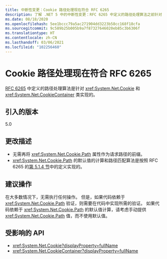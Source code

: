 ```yaml
---
title: 中断性变更：Cookie 路径处理现在符合 RFC 6265
description: 了解 .NET 5 中的中断性变更：RFC 6265 中定义的路径处理算法之前针对 Cookie 和 CookieContainer 类而实现。
ms.date: 08/18/2020
ms.openlocfilehash: 5ee1bccc79a5ac271904dd3223b58cc168f18cfa
ms.sourcegitcommit: 9c589b25b005b9a7f87327646020eb85c3b6306f
ms.translationtype: HT
ms.contentlocale: zh-CN
ms.lasthandoff: 03/06/2021
ms.locfileid: "102256460"
---
```

# <a name="cookie-path-handling-now-conforms-to-rfc-6265"></a>Cookie 路径处理现在符合 RFC 6265

[RFC 6265](https://tools.ietf.org/html/rfc6265) 中定义的路径处理算法是针对 <xref:System.Net.Cookie> 和 <xref:System.Net.CookieContainer> 类实现的。

## <a name="version-introduced"></a>引入的版本

5.0

## <a name="change-description"></a>更改描述

- 无需再将 <xref:System.Net.Cookie.Path> 属性作为请求路径的前缀。
- <xref:System.Net.Cookie.Path> 的默认值的计算和路径匹配算法是按照 RFC 6265 的[第 5.1.4 节](https://tools.ietf.org/html/rfc6265#section-5.1.4)中的定义实现的。

## <a name="recommended-action"></a>建议操作

在大多数情况下，无需执行任何操作。 但是，如果代码依赖于 <xref:System.Net.Cookie.Path> 验证，则需要在代码中实现所需的验证。 如果代码依赖于 <xref:System.Net.Cookie.Path> 的默认值计算，请考虑手动提供 <xref:System.Net.Cookie.Path> 值，而不使用默认值。

## <a name="affected-apis"></a>受影响的 API

- <xref:System.Net.Cookie?displayProperty=fullName>
- <xref:System.Net.CookieContainer?displayProperty=fullName>

<!--

### Affected APIs

- `T:System.Net.Cookie`
- `T:System.Net.CookieContainer`

### Category

Networking

-->
